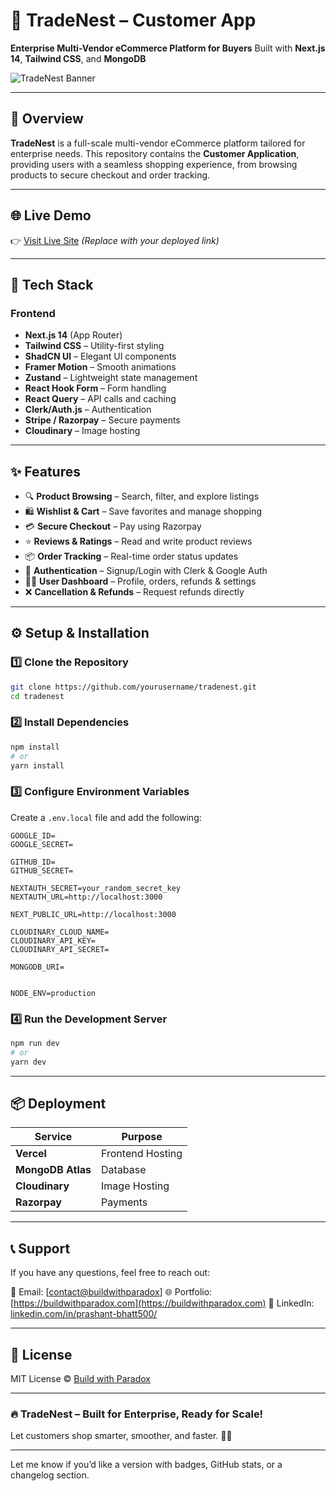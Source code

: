 # 🛒 TradeNest – Customer App

**Enterprise Multi-Vendor eCommerce Platform for Buyers**
Built with **Next.js 14**, **Tailwind CSS**, and **MongoDB**

![TradeNest Banner](https://res.cloudinary.com/deduj0jrx/image/upload/v1747159592/trade_nest_xdmjge.png)

---

## 🚀 Overview

**TradeNest** is a full-scale multi-vendor eCommerce platform tailored for enterprise needs. This repository contains the **Customer Application**, providing users with a seamless shopping experience, from browsing products to secure checkout and order tracking.

---

## 🌐 Live Demo

👉 [Visit Live Site](https://tradenest.vercel.app) *(Replace with your deployed link)*

---

## 🧰 Tech Stack

### Frontend

* **Next.js 14** (App Router)
* **Tailwind CSS** – Utility-first styling
* **ShadCN UI** – Elegant UI components
* **Framer Motion** – Smooth animations
* **Zustand** – Lightweight state management
* **React Hook Form** – Form handling
* **React Query** – API calls and caching
* **Clerk/Auth.js** – Authentication
* **Stripe / Razorpay** – Secure payments
* **Cloudinary** – Image hosting

---

## ✨ Features

* 🔍 **Product Browsing** – Search, filter, and explore listings
* 🛍️ **Wishlist & Cart** – Save favorites and manage shopping
* 💳 **Secure Checkout** – Pay using Razorpay
* ⭐ **Reviews & Ratings** – Read and write product reviews
* 📦 **Order Tracking** – Real-time order status updates
* 🔑 **Authentication** – Signup/Login with Clerk & Google Auth
* 🧑‍💼 **User Dashboard** – Profile, orders, refunds & settings
* ❌ **Cancellation & Refunds** – Request refunds directly


---

## ⚙️ Setup & Installation

### 1️⃣ Clone the Repository

```bash
git clone https://github.com/yourusername/tradenest.git
cd tradenest
```

### 2️⃣ Install Dependencies

```bash
npm install
# or
yarn install
```

### 3️⃣ Configure Environment Variables

Create a `.env.local` file and add the following:

```env
GOOGLE_ID=
GOOGLE_SECRET=

GITHUB_ID=
GITHUB_SECRET=

NEXTAUTH_SECRET=your_random_secret_key
NEXTAUTH_URL=http://localhost:3000

NEXT_PUBLIC_URL=http://localhost:3000

CLOUDINARY_CLOUD_NAME=
CLOUDINARY_API_KEY=
CLOUDINARY_API_SECRET=

MONGODB_URI=


NODE_ENV=production
```

### 4️⃣ Run the Development Server

```bash
npm run dev
# or
yarn dev
```

---

## 📦 Deployment

| Service               | Purpose          |
| --------------------- | ---------------- |
| **Vercel**            | Frontend Hosting |
| **MongoDB Atlas**     | Database         |
| **Cloudinary**        | Image Hosting    |
| **Razorpay**          | Payments         |

---

## 📞 Support

If you have any questions, feel free to reach out:

📧 Email: \[[contact@buildwithparadox](mailto:contact@buildwithparadix)]
🌐 Portfolio: \[https://buildwithparadox.com](https://buildwithparadox.com)
💼 LinkedIn: [linkedin.com/in/prashant-bhatt500/](https://www.linkedin.com/in/prashant-bhatt500/)

---

## 📄 License

MIT License © [Build with Paradox](https://github.com/build-with-paradox)

---

### 🔥 TradeNest – Built for Enterprise, Ready for Scale!

Let customers shop smarter, smoother, and faster. 🛒✨

---

Let me know if you’d like a version with badges, GitHub stats, or a changelog section.
